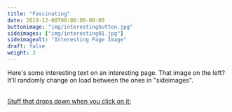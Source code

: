 ```yaml
---
title: "Fascinating"
date: 2019-12-08T00:00:00-00:00
buttonimage: "img/interestingbutton.jpg"
sideimages: ["img/interesting01.jpg"]
sideimagealt: "Interesting Page Image"
draft: false
weight: 3
---
```

Here's some interesting text on an interesting page.  That image on the left?  It'll randomly change on load between the ones in "sideimages".

<br><a href="javascript:toggleDisplay('drop_stuff');">Stuff that drops down when you click on it:</a>
	<div id="drop_stuff" style="display:none">
        This stuff drops down because you clicked on the text.
	</div>
